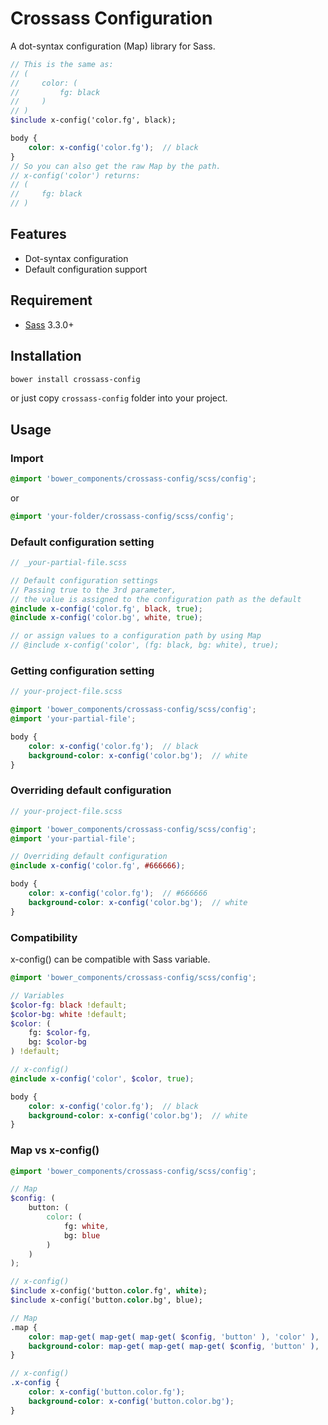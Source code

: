 # Crossass Configuration

A dot-syntax configuration (Map) library for Sass.

```scss
// This is the same as:
// (
//     color: (
//         fg: black
//     )
// )
$include x-config('color.fg', black);

body {
    color: x-config('color.fg');  // black
}
// So you can also get the raw Map by the path.
// x-config('color') returns:
// (
//     fg: black
// )
```

## Features

* Dot-syntax configuration
* Default configuration support

## Requirement

* [Sass](http://sass-lang.com/) 3.3.0+

## Installation

```sh
bower install crossass-config
```

or just copy ```crossass-config``` folder into your project.

## Usage

### Import

```scss
@import 'bower_components/crossass-config/scss/config';
```

or

```scss
@import 'your-folder/crossass-config/scss/config';
```

### Default configuration setting

```scss
// _your-partial-file.scss

// Default configuration settings
// Passing true to the 3rd parameter,
// the value is assigned to the configuration path as the default
@include x-config('color.fg', black, true);
@include x-config('color.bg', white, true);

// or assign values to a configuration path by using Map
// @include x-config('color', (fg: black, bg: white), true);
```

### Getting configuration setting

```scss
// your-project-file.scss

@import 'bower_components/crossass-config/scss/config';
@import 'your-partial-file';

body {
    color: x-config('color.fg');  // black
    background-color: x-config('color.bg');  // white
}
```

### Overriding default configuration

```scss
// your-project-file.scss

@import 'bower_components/crossass-config/scss/config';
@import 'your-partial-file';

// Overriding default configuration
@include x-config('color.fg', #666666);

body {
    color: x-config('color.fg');  // #666666
    background-color: x-config('color.bg');  // white
}
```

### Compatibility

x-config() can be compatible with Sass variable.

```scss
@import 'bower_components/crossass-config/scss/config';

// Variables
$color-fg: black !default;
$color-bg: white !default;
$color: (
    fg: $color-fg,
    bg: $color-bg
) !default;

// x-config()
@include x-config('color', $color, true);

body {
    color: x-config('color.fg');  // black
    background-color: x-config('color.bg');  // white
}
```

### Map vs x-config()

```scss
@import 'bower_components/crossass-config/scss/config';

// Map
$config: (
    button: (
        color: (
            fg: white,
            bg: blue
        )
    )
);

// x-config()
$include x-config('button.color.fg', white);
$include x-config('button.color.bg', blue);

// Map
.map {
    color: map-get( map-get( map-get( $config, 'button' ), 'color' ), 'fg' );
    background-color: map-get( map-get( map-get( $config, 'button' ), 'color' ), 'bg' );
}

// x-config()
.x-config {
    color: x-config('button.color.fg');
    background-color: x-config('button.color.bg');
}
```
